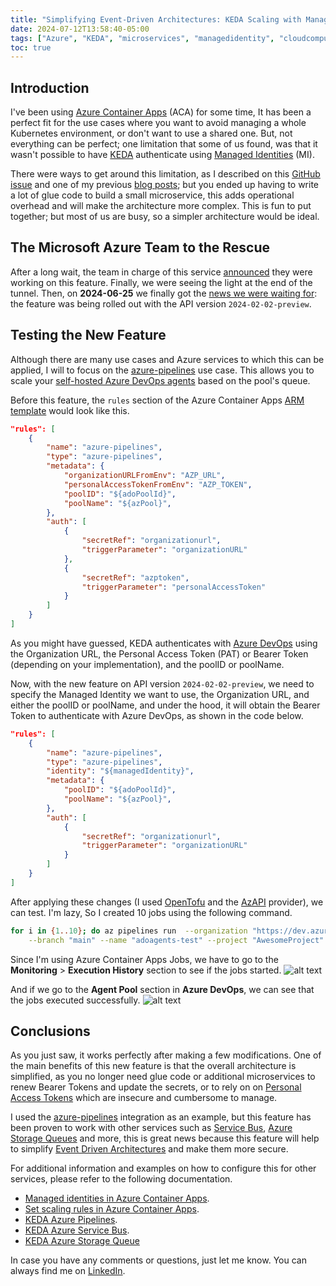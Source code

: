 ```yaml
---
title: "Simplifying Event-Driven Architectures: KEDA Scaling with Managed Identity in Azure Container Apps"
date: 2024-07-12T13:58:40-05:00
tags: ["Azure", "KEDA", "microservices", "managedidentity", "cloudcomputing", "kubernetes", "EDA", "DevOps", "IaC", "Event-Driven Architecture", "Scalability", "Cloud Native", "Automation"]
toc: true
---
```

## Introduction
I've been using [Azure Container Apps](https://learn.microsoft.com/en-us/azure/container-apps/overview) (ACA) for some time, It has been a perfect fit for the use cases where you want to avoid managing a whole Kubernetes environment, or don't want to use a shared one. But, not everything can be perfect; one limitation that some of us found, was that it wasn't possible to have [KEDA](https://keda.sh/) authenticate using [Managed Identities](https://learn.microsoft.com/en-us/entra/identity/managed-identities-azure-resources/overview) (MI).

There were ways to get around this limitation, as I described on this [GitHub issue](https://github.com/microsoft/azure-container-apps/issues/592#issuecomment-1950668036) and one of my previous [blog posts](https://jemrpo.com/posts/az-ca-202402/); but you ended up having to write a lot of glue code to build a small microservice, this adds operational overhead and will make the architecture more complex. This is fun to put together; but most of us are busy, so a simpler architecture would be ideal.

## The Microsoft Azure Team to the Rescue
After a long wait, the team in charge of this service [announced](https://github.com/microsoft/azure-container-apps/issues/592#issuecomment-1960110969) they were working on this feature. Finally, we were seeing the light at the end of the tunnel. Then, on **2024-06-25** we finally got the [news we were waiting for](https://github.com/microsoft/azure-container-apps/issues/592#issuecomment-2150783618): the feature was being rolled out with the API version `2024-02-02-preview`.

## Testing the New Feature
Although there are many use cases and Azure services to which this can be applied, I will to focus on the [azure-pipelines](https://keda.sh/docs/2.13/scalers/azure-pipelines/) use case. This allows you to scale your [self-hosted Azure DevOps agents](https://learn.microsoft.com/en-us/azure/devops/pipelines/agents/docker?view=azure-devops#linux) based on the pool's queue.

Before this feature, the `rules` section of the Azure Container Apps [ARM template](https://learn.microsoft.com/en-us/azure/templates/microsoft.app/containerapps?pivots=deployment-language-arm-template) would look like this.
```json
"rules": [
    {
        "name": "azure-pipelines",
        "type": "azure-pipelines",
        "metadata": {
            "organizationURLFromEnv": "AZP_URL",
            "personalAccessTokenFromEnv": "AZP_TOKEN",
            "poolID": "${adoPoolId}",
            "poolName": "${azPool}",
        },
        "auth": [
            {
                "secretRef": "organizationurl",
                "triggerParameter": "organizationURL"
            },
            {
                "secretRef": "azptoken",
                "triggerParameter": "personalAccessToken"
            }
        ]
    }
]
```
As you might have guessed, KEDA authenticates with [Azure DevOps](https://learn.microsoft.com/en-us/azure/devops/pipelines/agents/docker?view=azure-devops#linux) using the Organization URL, the Personal Access Token (PAT) or Bearer Token (depending on your implementation), and the poolID or poolName.

Now, with the new feature on API version `2024-02-02-preview`, we need to specify the Managed Identity we want to use, the Organization URL, and either the poolID or poolName, and under the hood, it will obtain the Bearer Token to authenticate with Azure DevOps, as shown in the code below.
```json
"rules": [
    {
        "name": "azure-pipelines",
        "type": "azure-pipelines",
        "identity": "${managedIdentity}",
        "metadata": {
            "poolID": "${adoPoolId}",
            "poolName": "${azPool}",
        },
        "auth": [
            {
                "secretRef": "organizationurl",
                "triggerParameter": "organizationURL"
            }
        ]
    }
]
```

After applying these changes (I used [OpenTofu](https://opentofu.org/) and the [AzAPI](https://registry.terraform.io/providers/Azure/azapi/latest/docs) provider), we can test. I'm lazy, So I created 10 jobs using the following command.
```bash
for i in {1..10}; do az pipelines run  --organization "https://dev.azure.com/AwesomeORG" \
    --branch "main" --name "adoagents-test" --project "AwesomeProject" ; sleep 3; done
```

Since I'm using Azure Container Apps Jobs, we have to go to the **Monitoring** > **Execution History** section to see if the jobs started.
![alt text](aca-job.png "ACA Job on Azure Portal")

And if we go to the **Agent Pool** section in **Azure DevOps**, we can see that the jobs executed successfully.
![alt text](ado-job.png "Job on ADO")

## Conclusions
As you just saw, it works perfectly after making a few modifications. One of the main benefits of this new feature is that the overall architecture is simplified, as you no longer need glue code or additional microservices to renew Bearer Tokens and update the secrets, or to rely on on [Personal Access Tokens](https://learn.microsoft.com/en-us/azure/devops/organizations/accounts/use-personal-access-tokens-to-authenticate?view=azure-devops&tabs=Windows) which are insecure and cumbersome to manage.

I used the [azure-pipelines](https://keda.sh/docs/2.14/scalers/azure-pipelines/) integration as an example, but this feature has been proven to work with other services such as [Service Bus](https://keda.sh/docs/2.14/scalers/azure-service-bus/), [Azure Storage Queues](https://keda.sh/docs/2.14/scalers/azure-storage-queue/) and more, this is great news because this feature will help to simplify [Event Driven Architectures](https://en.wikipedia.org/wiki/Event-driven_architecture) and make them more secure.

For additional information and examples on how to configure this for other services, please refer to the following documentation.
- [Managed identities in Azure Container Apps](https://learn.microsoft.com/en-us/azure/container-apps/managed-identity?tabs=portal%2Cdotnet#use-managed-identity-for-scale-rules).
- [Set scaling rules in Azure Container Apps](https://learn.microsoft.com/en-us/azure/container-apps/scale-app?pivots=azure-cli#authentication-1).
- [KEDA Azure Pipelines](https://keda.sh/docs/2.14/scalers/azure-pipelines/).
- [KEDA Azure Service Bus](https://keda.sh/docs/2.14/scalers/azure-service-bus/).
- [KEDA Azure Storage Queue](https://keda.sh/docs/2.14/scalers/azure-storage-queue/)

In case you have any comments or questions, just let me know. You can always find me on [LinkedIn](https://www.linkedin.com/in/juanestebanmrpo/).
